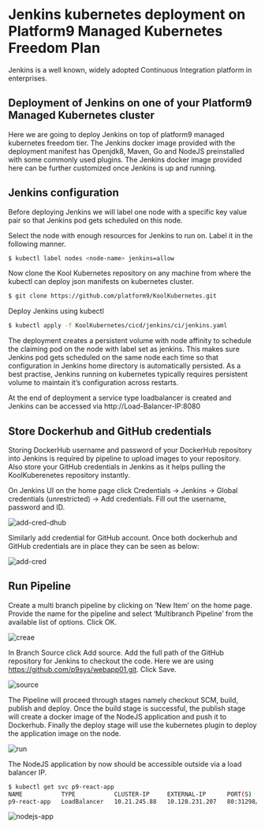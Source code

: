 # Jenkins kubernetes deployment on Platform9 Managed Kubernetes Freedom Plan

Jenkins is a well known, widely adopted Continuous Integration platform in enterprises. 

## Deployment of Jenkins on one of your Platform9 Managed Kubernetes cluster
Here we are going to deploy Jenkins on top of platform9 managed kubernetes freedom tier. The Jenkins docker image provided with the deployment manifest has Openjdk8, Maven, Go and NodeJS preinstalled with some commonly used plugins. The Jenkins docker image provided here can be further customized once Jenkins is up and running.

## Jenkins configuration
Before deploying Jenkins we will label one node with a specific key value pair so that Jenkins pod gets scheduled on this node. 

Select the node with enough resources for Jenkins to run on. Label it in the following manner. 

```bash
$ kubectl label nodes <node-name> jenkins=allow
```
Now clone the Kool Kubernetes repository on any machine from where the kubectl can deploy json manifests on kubernetes cluster.
```bash
$ git clone https://github.com/platform9/KoolKubernetes.git
```
Deploy Jenkins using kubectl
```bash
$ kubectl apply -f KoolKubernetes/cicd/jenkins/ci/jenkins.yaml
```
The deployment creates a persistent volume with node affinity to schedule the claiming pod on the node with label set as jenkins. This makes sure Jenkins pod gets scheduled on the same node each time so that configuration in Jenkins home directory is automatically persisted. As a best practise, Jenkins running on kubernetes typically requires persistent volume to maintain it’s configuration across restarts.

At the end of deployment a service type loadbalancer is created and Jenkins can be accessed via http://Load-Balancer-IP:8080

## Store Dockerhub and GitHub credentials
Storing DockerHub username and password of your DockerHub repository into Jenkins is required by pipeline to upload images to your repository. Also store your GitHub credentials in Jenkins as it helps pulling the KoolKuberenetes repository instantly.

On Jenkins UI on the home page click Credentials -> Jenkins -> Global credentials (unrestricted) -> Add credentials. Fill out the username, password and ID.

![add-cred-dhub](https://github.com/platform9/KoolKubernetes/blob/master/cicd/jenkins/images/add_cred_dhub.png)


Similarly add credential for GitHub account. Once both dockerhub and GitHub credentials are in place they can be seen as below:


![add-cred](https://github.com/platform9/KoolKubernetes/blob/master/cicd/jenkins/images/add_cred.png)


## Run Pipeline
Create a multi branch pipeline by clicking on ‘New Item’ on the home page. Provide the name for the pipeline and select ‘Multibranch Pipeline’ from the available list of options. Click OK. 

![creae](https://github.com/platform9/KoolKubernetes/blob/master/cicd/jenkins/images/create.png)


In Branch Source click Add source. Add the full path of the GitHub repository for Jenkins to checkout the code. Here we are using https://github.com/p9sys/webapp01.git. Click Save.

![source](https://github.com/platform9/KoolKubernetes/blob/master/cicd/jenkins/images/source.png)


The Pipeline will proceed through stages namely checkout SCM, build, publish and deploy. Once the build stage is successful, the publish stage will create a docker image of the NodeJS application and push it to Dockerhub. Finally the deploy stage will use the kubernetes plugin to deploy the application image on the node. 

![run](https://github.com/platform9/KoolKubernetes/blob/master/cicd/jenkins/images/run.png)


The NodeJS application by now should be accessible outside via a load balancer IP.

```bash
$ kubectl get svc p9-react-app
NAME           TYPE           CLUSTER-IP     EXTERNAL-IP      PORT(S)        AGE
p9-react-app   LoadBalancer   10.21.245.88   10.128.231.207   80:31298/TCP   13m
```

![nodejs-app](https://github.com/platform9/KoolKubernetes/blob/master/cicd/jenkins/images/nodejs-app.png)


